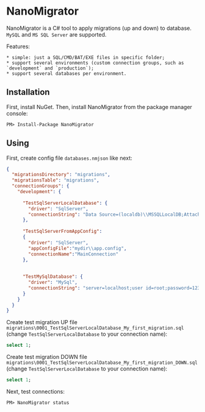NanoMigrator
============

NanoMigrator is a C# tool to apply migrations (up and down) to database. `MySQL` and `MS SQL Server` are supported.

Features:

	* simple: just a SQL/CMD/BAT/EXE files in specific folder;
	* support several environments (custom connection groups, such as `development` and `production`);
	* support several databases per environment.


Installation
------------

First, install NuGet. Then, install NanoMigrator from the package manager console:
```
PM> Install-Package NanoMigrator
```


Using
-----

First, create config file `databases.nmjson` like next:
```json
{
  "migrationsDirectory": "migrations",
  "migrationsTable": "migrations",
  "connectionGroups": {
    "development": {
    
      "TestSqlServerLocalDatabase": {
        "driver": "SqlServer",
        "connectionString": "Data Source=(localdb)\\MSSQLLocalDB;AttachDbFilename=c:\\mydir\\my_database_file.mdf;User ID=MY_LOGIN;Password=MY_PASSWORD;Initial Catalog=MY_DATABASE"
      },
      
      "TestSqlServerFromAppConfig":
      {
        "driver": "SqlServer",
        "appConfigFile":"mydir\\app.config",
        "connectionName":"MainConnection"
      },
      
    
      "TestMySqlDatabase": {
        "driver": "MySql",
        "connectionString": "server=localhost;user id=root;password=123456;database=MY_DATABASE;persistsecurityinfo=True;charset=utf8"
      }
    }
  }
}
```

Create test migration UP file `migrations\0001_TestSqlServerLocalDatabase_My_first_migration.sql` (change `TestSqlServerLocalDatabase` to your connection name):
```sql
select 1;
```

Create test migration DOWN file `migrations\0001_TestSqlServerLocalDatabase_My_first_migration_DOWN.sql` (change `TestSqlServerLocalDatabase` to your connection name):
```sql
select 1;
```

Next, test connections:
```
PM> NanoMigrator status
```
